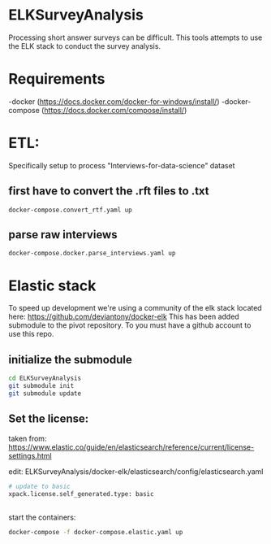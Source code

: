 # ELKSurveyAnalysis
Processing short answer surveys can be difficult. This tools attempts to use the ELK stack to conduct the survey analysis.

# Requirements
-docker (https://docs.docker.com/docker-for-windows/install/)
-docker-compose (https://docs.docker.com/compose/install/)

# ETL:
Specifically setup to process "Interviews-for-data-science" dataset



## first have to convert the .rft files to .txt
```
docker-compose.convert_rtf.yaml up
```

## parse raw interviews
```
docker-compose.docker.parse_interviews.yaml up
```

# Elastic stack

To speed up development we're using a community of the elk stack located here: https://github.com/deviantony/docker-elk
This has been added submodule to the pivot repository. To you must have a github account to use this repo.

## initialize the submodule
```sh
cd ELKSurveyAnalysis
git submodule init
git submodule update

```

## Set the license:
taken from: https://www.elastic.co/guide/en/elasticsearch/reference/current/license-settings.html

edit: ELKSurveyAnalysis/docker-elk/elasticsearch/config/elasticsearch.yaml
```sh
# update to basic
xpack.license.self_generated.type: basic
```

##

start the containers:
```sh
docker-compose -f docker-compose.elastic.yaml up 
```